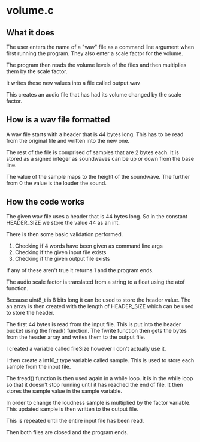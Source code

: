 # volume.c

## What it does

The user enters the name of a "wav" file as a command line argument when first running the program.
  They also enter a scale factor for the volume.
  
The program then reads the volume levels of the files and then multiplies them by the scale factor.
 
It writes these new values into a file called output.wav
 
This creates an audio file that has had its volume changed by the scale factor.

## How is a wav file formatted

A wav file starts with a header that is 44 bytes long.
  This has to be read from the original file and written into the new one.
  
The rest of the file is comprised of samples that are 2 bytes each.
  It is stored as a signed integer as soundwaves can be up or down from the base line.
 
The value of the sample maps to the height of the soundwave.
  The further from 0 the value is the louder the sound.
  
## How the code works

The given wav file uses a header that is 44 bytes long.
  So in the constant HEADER_SIZE we store the value 44 as an int.
  
There is then some basic validation performed.
1. Checking if 4 words have been given as command line args
2. Checking if the given input file exists
3. Checking if the given output file exists

If any of these aren't true it returns 1 and the program ends.

The audio scale factor is translated from a string to a float using the atof function.

Because uint8_t is 8 bits long it can be used to store the header value.
  The an array is then created with the length of HEADER_SIZE which can be used to store the header.

The first 44 bytes is read from the input file. 
  This is put into the header bucket using the fread() function.
  The fwrite function then gets the bytes from the header array and writes them to the output file.
  
I created a variable called fileSize however I don't actually use it.

I then create a int16_t type variable called sample.
  This is used to store each sample from the input file.
  
The fread() function is then used again in a while loop.
  It is in the while loop so that it doesn't stop running until it has reached the end of file.
  It then stores the sample value in the sample variable.

In order to change the loudness sample is multiplied by the factor variable.
This updated sample is then written to the output file.

This is repeated until the entire input file has been read.

Then both files are closed and the program ends.
